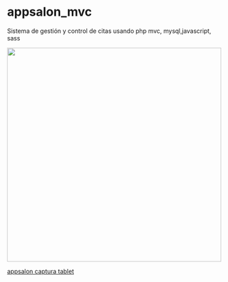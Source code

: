 # appsalon_mvc
Sistema de gestión y control de citas usando php mvc, mysql,javascript, sass 

<img  src="https://user-images.githubusercontent.com/56383926/224258932-d47ec520-8f38-4522-8a59-3249db697385.png" width="500"/>

[appsalon captura tablet](https://user-images.githubusercontent.com/56383926/224258932-d47ec520-8f38-4522-8a59-3249db697385.png)

